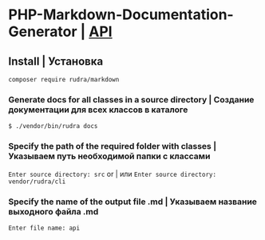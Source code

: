 # PHP-Markdown-Documentation-Generator | [API](https://github.com/Jagepard/PHP-Markdown-Documentation-Generator/blob/master/docs.md "Documentation API")

## Install | Установка

```composer require rudra/markdown```

### Generate docs for all classes in a source directory | Создание документации для всех классов в каталоге
```$ ./vendor/bin/rudra docs``` 
### Specify the path of the required folder with classes | Указываем путь необходимой папки с классами
```Enter source directory: src``` or | или ```Enter source directory: vendor/rudra/cli```

### Specify the name of the output file .md | Указываем название выходного файла .md
```Enter file name: api```
